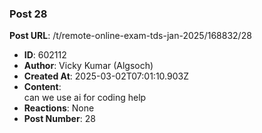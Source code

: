 ### Post 28
**Post URL**: /t/remote-online-exam-tds-jan-2025/168832/28
- **ID**: 602112
- **Author**: Vicky Kumar (Algsoch)
- **Created At**: 2025-03-02T07:01:10.903Z
- **Content**:  
  can we use ai for coding help
- **Reactions**: None
- **Post Number**: 28

